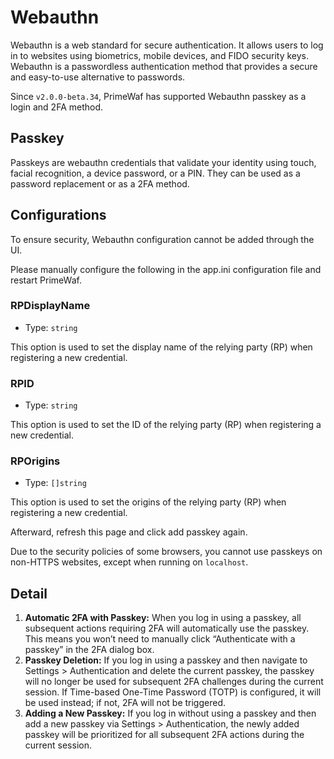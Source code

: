 # Webauthn
Webauthn is a web standard for secure authentication. It allows users to log in to websites using biometrics, mobile devices, and FIDO security keys. 
Webauthn is a passwordless authentication method that provides a secure and easy-to-use alternative to passwords.

Since `v2.0.0-beta.34`, PrimeWaf has supported Webauthn passkey as a login and 2FA method.

## Passkey
Passkeys are webauthn credentials that validate your identity using touch, facial recognition, a device password, or a PIN. They can be used as a password replacement or as a 2FA method.

## Configurations
To ensure security, Webauthn configuration cannot be added through the UI.

Please manually configure the following in the app.ini configuration file and restart PrimeWaf.

### RPDisplayName
- Type: `string`

This option is used to set the display name of the relying party (RP) when registering a new credential.

### RPID
- Type: `string`

This option is used to set the ID of the relying party (RP) when registering a new credential.

### RPOrigins
- Type: `[]string`

This option is used to set the origins of the relying party (RP) when registering a new credential.


Afterward, refresh this page and click add passkey again.

Due to the security policies of some browsers, you cannot use passkeys on non-HTTPS websites, except when running on `localhost`.

## Detail
1. **Automatic 2FA with Passkey:**
   When you log in using a passkey, all subsequent actions requiring 2FA will automatically use the passkey. This means you won’t need to manually click “Authenticate with a passkey” in the 2FA dialog box.
2. **Passkey Deletion:**
   If you log in using a passkey and then navigate to Settings > Authentication and delete the current passkey, the passkey will no longer be used for subsequent 2FA challenges during the current session. If Time-based One-Time Password (TOTP) is configured, it will be used instead; if not, 2FA will not be triggered.
3. **Adding a New Passkey:**
   If you log in without using a passkey and then add a new passkey via Settings > Authentication, the newly added passkey will be prioritized for all subsequent 2FA actions during the current session.
